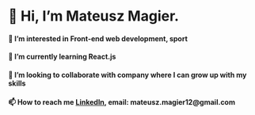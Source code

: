 <h1>👋 Hi, I’m Mateusz Magier.</h1>
<h4>👀 I’m interested in Front-end web development, sport</h4>
<h4>🌱 I’m currently learning React.js </h4>
<h4>💞️ I’m looking to collaborate with company where I can grow up with my skills</h4>
<h4>📫 How to reach me <a href="www.linkedin.com/in/mateusz-magier">LinkedIn</a>, email: mateusz.magier12@gmail.com</h4>

<!---
Mateuszeq94/Mateuszeq94 is a ✨ special ✨ repository because its `README.md` (this file) appears on your GitHub profile.
You can click the Preview link to take a look at your changes.
--->
